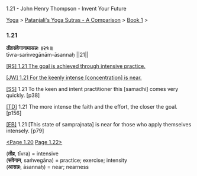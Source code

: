 1.21 - John Henry Thompson - Invent Your Future   
    

[Yoga](../../../yoga.md)‎ > ‎[Patanjali's Yoga Sutras - A Comparison](../../patanjani.md)‎ > ‎[Book 1](../book-1.md)‎ > ‎

### 1.21

**तीव्रसंवेगानामासन्नः ॥२१॥**  
tīvra-saṁvegānām-āsannaḥ ||21||  
  
  
[\[RS\] 1.21 The goal is achieved through intensive practice.](http://www.ashtangayoga.info/philosophy/yoga-sutra-patanjali/chapter-1/item/tivra-sanveganam-asannah-21/)  
  
[\[JW\] 1.21 For the keenly intense \[concentration\] is near.](http://books.google.com/books?id=YzFImjtOxUwC&pg=PA47&ci=107%2C778%2C730%2C36&source=bookclip)  
  
[\[SS\]](http://www.amazon.com/Yoga-Sutras-Patanjali-Commentary-Satchidananda/dp/0932040381) 1.21 To the keen and intent practitioner this \[samadhi\] comes very quickly. \[p38\]  
  
[\[TD\]](http://www.amazon.com/Heart-Yoga-Developing-Personal-Practice/dp/089281764X/ref=sr_1_5?ie=UTF8&qid=1326228195&sr=8-5) 1.21 The more intense the faith and the effort, the closer the goal. \[p156\]  
  
[\[EB\]](http://www.amazon.com/Yoga-Sutras-Patanjali-Translation-Commentary/dp/0865477361/ref=sr_1_1?ie=UTF8&s=books&qid=1250508322&sr=1-1) 1.21 \[This state of samprajnata\] is near for those who apply themselves intensely. \[p79\]  
  
  
[<Page 1.20](120.md) [Page 1.22>](122.md)  
  

(**तीव्र**, tīvra) = intensive  
(**संवेगान**, saṁvegāna) = practice; exercise; intensity  
(**आसन्नः**, āsannaḥ) = near; nearness

